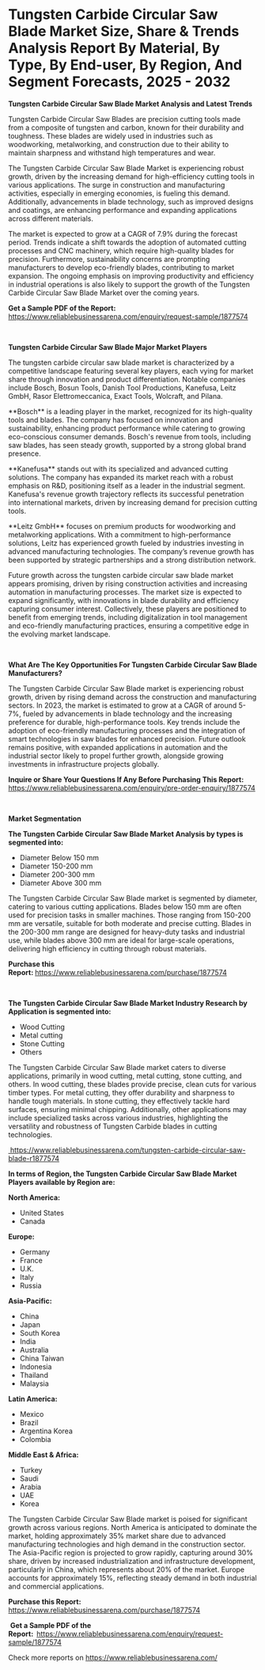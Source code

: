 <p><h1>Tungsten Carbide Circular Saw Blade Market Size, Share & Trends Analysis Report By Material, By Type, By End-user, By Region, And Segment Forecasts, 2025 - 2032</h1></p><p><strong>Tungsten Carbide Circular Saw Blade Market Analysis and Latest Trends</strong></p>
<p><p>Tungsten Carbide Circular Saw Blades are precision cutting tools made from a composite of tungsten and carbon, known for their durability and toughness. These blades are widely used in industries such as woodworking, metalworking, and construction due to their ability to maintain sharpness and withstand high temperatures and wear.</p><p>The Tungsten Carbide Circular Saw Blade Market is experiencing robust growth, driven by the increasing demand for high-efficiency cutting tools in various applications. The surge in construction and manufacturing activities, especially in emerging economies, is fueling this demand. Additionally, advancements in blade technology, such as improved designs and coatings, are enhancing performance and expanding applications across different materials.</p><p>The market is expected to grow at a CAGR of 7.9% during the forecast period. Trends indicate a shift towards the adoption of automated cutting processes and CNC machinery, which require high-quality blades for precision. Furthermore, sustainability concerns are prompting manufacturers to develop eco-friendly blades, contributing to market expansion. The ongoing emphasis on improving productivity and efficiency in industrial operations is also likely to support the growth of the Tungsten Carbide Circular Saw Blade Market over the coming years.</p></p>
<p><strong>Get a Sample PDF of the Report:&nbsp;</strong> <a href="https://www.reliablebusinessarena.com/enquiry/request-sample/1877574?utm_campaign=2532&utm_medium=2&utm_source=Github&utm_content=ia&utm_term=11042025&utm_id=tungsten-carbide-circular-saw-blade">https://www.reliablebusinessarena.com/enquiry/request-sample/1877574</a></p>
<p>&nbsp;</p>
<p><strong>Tungsten Carbide Circular Saw Blade Major Market Players</strong></p>
<p><p>The tungsten carbide circular saw blade market is characterized by a competitive landscape featuring several key players, each vying for market share through innovation and product differentiation. Notable companies include Bosch, Bosun Tools, Danish Tool Productions, Kanefusa, Leitz GmbH, Rasor Elettromeccanica, Exact Tools, Wolcraft, and Pilana.</p><p>**Bosch** is a leading player in the market, recognized for its high-quality tools and blades. The company has focused on innovation and sustainability, enhancing product performance while catering to growing eco-conscious consumer demands. Bosch's revenue from tools, including saw blades, has seen steady growth, supported by a strong global brand presence.</p><p>**Kanefusa** stands out with its specialized and advanced cutting solutions. The company has expanded its market reach with a robust emphasis on R&D, positioning itself as a leader in the industrial segment. Kanefusa's revenue growth trajectory reflects its successful penetration into international markets, driven by increasing demand for precision cutting tools.</p><p>**Leitz GmbH** focuses on premium products for woodworking and metalworking applications. With a commitment to high-performance solutions, Leitz has experienced growth fueled by industries investing in advanced manufacturing technologies. The company’s revenue growth has been supported by strategic partnerships and a strong distribution network.</p><p>Future growth across the tungsten carbide circular saw blade market appears promising, driven by rising construction activities and increasing automation in manufacturing processes. The market size is expected to expand significantly, with innovations in blade durability and efficiency capturing consumer interest. Collectively, these players are positioned to benefit from emerging trends, including digitalization in tool management and eco-friendly manufacturing practices, ensuring a competitive edge in the evolving market landscape.</p></p>
<p>&nbsp;</p>
<p><strong>What Are The Key Opportunities For Tungsten Carbide Circular Saw Blade Manufacturers?</strong></p>
<p><p>The Tungsten Carbide Circular Saw Blade market is experiencing robust growth, driven by rising demand across the construction and manufacturing sectors. In 2023, the market is estimated to grow at a CAGR of around 5-7%, fueled by advancements in blade technology and the increasing preference for durable, high-performance tools. Key trends include the adoption of eco-friendly manufacturing processes and the integration of smart technologies in saw blades for enhanced precision. Future outlook remains positive, with expanded applications in automation and the industrial sector likely to propel further growth, alongside growing investments in infrastructure projects globally.</p></p>
<p><strong>Inquire or Share Your Questions If Any Before Purchasing This Report:</strong> <a href="https://www.reliablebusinessarena.com/enquiry/pre-order-enquiry/1877574?utm_campaign=2532&utm_medium=2&utm_source=Github&utm_content=ia&utm_term=11042025&utm_id=tungsten-carbide-circular-saw-blade">https://www.reliablebusinessarena.com/enquiry/pre-order-enquiry/1877574</a></p>
<p>&nbsp;</p>
<p><strong>Market Segmentation</strong></p>
<p><strong>The Tungsten Carbide Circular Saw Blade Market Analysis by types is segmented into:</strong></p>
<p><ul><li>Diameter Below 150 mm</li><li>Diameter 150-200 mm</li><li>Diameter 200-300 mm</li><li>Diameter Above 300 mm</li></ul></p>
<p><p>The Tungsten Carbide Circular Saw Blade market is segmented by diameter, catering to various cutting applications. Blades below 150 mm are often used for precision tasks in smaller machines. Those ranging from 150-200 mm are versatile, suitable for both moderate and precise cutting. Blades in the 200-300 mm range are designed for heavy-duty tasks and industrial use, while blades above 300 mm are ideal for large-scale operations, delivering high efficiency in cutting through robust materials.</p></p>
<p><strong>Purchase this Report:&nbsp;</strong><a href="https://www.reliablebusinessarena.com/purchase/1877574?utm_campaign=2532&utm_medium=2&utm_source=Github&utm_content=ia&utm_term=11042025&utm_id=tungsten-carbide-circular-saw-blade">https://www.reliablebusinessarena.com/purchase/1877574</a></p>
<p>&nbsp;</p>
<p><strong>The Tungsten Carbide Circular Saw Blade Market Industry Research by Application is segmented into:</strong></p>
<p><ul><li>Wood Cutting</li><li>Metal cutting</li><li>Stone Cutting</li><li>Others</li></ul></p>
<p><p>The Tungsten Carbide Circular Saw Blade market caters to diverse applications, primarily in wood cutting, metal cutting, stone cutting, and others. In wood cutting, these blades provide precise, clean cuts for various timber types. For metal cutting, they offer durability and sharpness to handle tough materials. In stone cutting, they effectively tackle hard surfaces, ensuring minimal chipping. Additionally, other applications may include specialized tasks across various industries, highlighting the versatility and robustness of Tungsten Carbide blades in cutting technologies.</p></p>
<p><a href="https://www.reliablebusinessarena.com/tungsten-carbide-circular-saw-blade-r1877574?utm_campaign=2532&utm_medium=2&utm_source=Github&utm_content=ia&utm_term=11042025&utm_id=tungsten-carbide-circular-saw-blade">&nbsp;https://www.reliablebusinessarena.com/tungsten-carbide-circular-saw-blade-r1877574</a></p>
<p><strong>In terms of Region, the Tungsten Carbide Circular Saw Blade Market Players available by Region are:</strong></p>
<p>
    <p> <strong> North America: </strong>
        <ul>
            <li>United States</li>
            <li>Canada</li>
        </ul>
        </p> 
    <p> <strong> Europe: </strong>
        <ul>
            <li>Germany</li>
            <li>France</li>
            <li>U.K.</li>
            <li>Italy</li>
            <li>Russia</li>
        </ul>
        </p> 
    <p> <strong> Asia-Pacific: </strong>
        <ul>
            <li>China</li>
            <li>Japan</li>
            <li>South Korea</li>
            <li>India</li>
            <li>Australia</li>
            <li>China Taiwan</li>
            <li>Indonesia</li>
            <li>Thailand</li>
            <li>Malaysia</li>
        </ul>
        </p> 
    <p> <strong> Latin America: </strong>
        <ul>
            <li>Mexico</li>
            <li>Brazil</li>
            <li>Argentina Korea</li>
            <li>Colombia</li>
        </ul>
        </p> 
    <p> <strong> Middle East & Africa: </strong>
        <ul>
            <li>Turkey</li>
            <li>Saudi</li>
            <li>Arabia</li>
            <li>UAE</li>
            <li>Korea</li>
        </ul>
    </p>
    </p>
<p><p>The Tungsten Carbide Circular Saw Blade market is poised for significant growth across various regions. North America is anticipated to dominate the market, holding approximately 35% market share due to advanced manufacturing technologies and high demand in the construction sector. The Asia-Pacific region is projected to grow rapidly, capturing around 30% share, driven by increased industrialization and infrastructure development, particularly in China, which represents about 20% of the market. Europe accounts for approximately 15%, reflecting steady demand in both industrial and commercial applications.</p></p>
<p><strong>Purchase this Report: </strong><a href="https://www.reliablebusinessarena.com/purchase/1877574?utm_campaign=2532&utm_medium=2&utm_source=Github&utm_content=ia&utm_term=11042025&utm_id=tungsten-carbide-circular-saw-blade">https://www.reliablebusinessarena.com/purchase/1877574</a></p>
<p>&nbsp;<strong>Get a Sample PDF of the Report:&nbsp;&nbsp;</strong><a href="https://www.reliablebusinessarena.com/enquiry/request-sample/1877574?utm_campaign=2532&utm_medium=2&utm_source=Github&utm_content=ia&utm_term=11042025&utm_id=tungsten-carbide-circular-saw-blade">https://www.reliablebusinessarena.com/enquiry/request-sample/1877574</a></p>
<p><strong></strong></p>
<p>Check more reports on <a href="https://www.reliablebusinessarena.com/?utm_campaign=2532&utm_medium=2&utm_source=Github&utm_content=ia&utm_term=11042025&utm_id=tungsten-carbide-circular-saw-blade">https://www.reliablebusinessarena.com/</a></p>